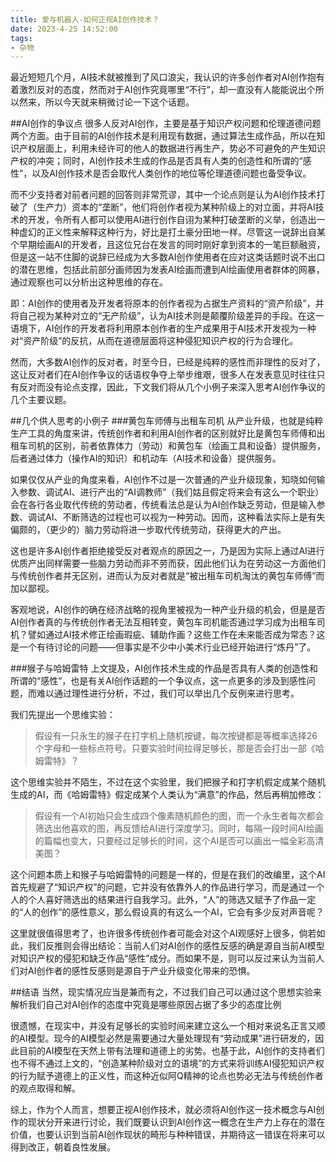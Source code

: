 ```yaml
---
title: 爱与机器人-如何正视AI创作技术？
date: 2023-4-25 14:52:00
tags: 
- 杂物
---
```

最近短短几个月，AI技术就被推到了风口浪尖，我认识的许多创作者对AI创作抱有着激烈反对的态度，然而对于AI创作究竟哪里“不行”，却一直没有人能能说出个所以然来，所以今天就来稍微讨论一下这个话题。
<!-- more -->
##AI创作的争议点
很多人反对AI创作，主要是基于知识产权问题和伦理道德问题两个方面。由于目前的AI创作技术是利用现有数据，通过算法生成作品，所以在知识产权层面上，利用未经许可的他人的数据进行再生产，势必不可避免的产生知识产权的冲突；同时，AI创作技术生成的作品是否具有人类的创造性和所谓的“感性”，以及AI创作技术是否会取代人类创作的地位等伦理道德问题也备受争议。

而不少支持者对前者问题的回答则非常荒谬，其中一个论点则是认为AI创作技术打破了（生产力）资本的“垄断”，他们将创作者视为某种阶级上的对立面，并将AI技术的开发，令所有人都可以使用AI进行创作自诩为某种打破垄断的义举，创造出一种虚幻的正义性来解释这种行为，好比是打土豪分田地一样。尽管这一说辞出自某个早期绘画AI的开发者，且这位兄台在发言的同时刚好拿到资本的一笔巨额融资，但是这一站不住脚的说辞已经成为大多数AI创作使用者在应对这类话题时说不出口的潜在思维，包括此前部分画师因为发表AI绘画而遭到AI绘画使用者群体的网暴，通过观察也可以分析出这种思维的存在。

即：AI创作的使用者及开发者将原本的创作者视为占据生产资料的“资产阶级”，并将自己视为某种对立的“无产阶级”，认为AI技术则是颠覆阶级差异的手段。在这一语境下，AI创作的开发者将利用原本创作者的生产成果用于AI技术开发视为一种对“资产阶级”的反抗，从而在道德层面将这种侵犯知识产权的行为合理化。

然而，大多数AI创作的反对者，时至今日，已经是纯粹的感性而非理性的反对了，这让反对者们在AI创作争议的话语权争夺上举步维艰，很多人在发表意见时往往只有反对而没有论点支撑，因此，下文我们将从几个小例子来深入思考AI创作争议的几个主要议题。

##几个供人思考的小例子
###黄包车师傅与出租车司机
从产业升级，也就是纯粹生产工具的角度来讲，传统创作者和利用AI创作者的区别就好比是黄包车师傅和出租车司机的区别，前者依靠体力（劳动）和黄包车（绘画工具和设备）提供服务，后者通过体力（操作AI的知识）和机动车（AI技术和设备）提供服务。

如果仅仅从产业的角度来看，AI创作不过是一次普通的产业升级现象，知晓如何输入参数、调试AI、进行产出的“AI调教师”（我们姑且假定将来会有这么一个职业）会在各行各业取代传统的劳动者，传统看法总是认为AI创作缺乏劳动，但是输入参数、调试AI、不断筛选的过程也可以视为一种劳动。因而，这种看法实际上是有失偏颇的，（更少的）脑力劳动将进一步取代传统劳动，获得更大的产出。

这也是许多AI创作者拒绝接受反对者观点的原因之一，乃是因为实际上通过AI进行优质产出同样需要一些脑力劳动而非不劳而获，因此他们认为在劳动这一方面他们与传统创作者并无区别，进而认为反对者就是“被出租车司机淘汰的黄包车师傅”而加以鄙视。

客观地说，AI创作的确在经济战略的视角里被视为一种产业升级的机会，但是是否AI创作者真的与传统创作者无法互相转变，黄包车司机能否通过学习成为出租车司机？譬如通过AI技术修正绘画瑕疵、辅助作画？这些工作在未来能否成为常态？这是一个有待讨论的问题——但事实是不少中小美术行业已经开始进行“炼丹”了。

###猴子与哈姆雷特
上文提及，AI创作技术生成的作品是否具有人类的创造性和所谓的“感性”，也是有关AI创作话题的一个争议点，这一点更多的涉及到感性问题，而难以通过理性进行分析，不过，我们可以举出几个反例来进行思考。

我们先提出一个思维实验：
>假设有一只永生的猴子在打字机上随机按键，每次按键都是等概率选择26个字母和一些标点符号。只要实验时间拉得足够长，那是否会打出一部《哈姆雷特》？

这个思维实验并不陌生，不过在这个实验里，我们把猴子和打字机假定成某个随机生成的AI，而《哈姆雷特》假定成某个人类认为“满意”的作品，然后再稍加修改：

>假设有一个AI初始只会生成四个像素随机颜色的图，而一个永生者每次都会筛选出他喜欢的图，再反馈给AI进行深度学习。同时，每隔一段时间AI绘画的篇幅也变大，只要经过足够长的时间，这个AI是否可以画出一幅全彩高清美图？

这个问题本质上和猴子与哈姆雷特的问题是一样的，但是在我们的改编里，这个AI首先规避了“知识产权”的问题，它并没有依靠外人的作品进行学习，而是通过一个人的个人喜好筛选出的结果进行自我学习。此外，“人”的筛选又赋予了作品一定的“人的创作”的感性意义，那么假设真的有这么一个AI，它会有多少反对声音呢？

这里就很值得思考了，也许很多传统创作者可能会对这个AI观感好上很多，倘若如此，我们反推则会得出结论：当前人们对AI创作的感性反感的确是源自当前AI模型对知识产权的侵犯和缺乏作品“感性”成分。而如果不是，则可以反过来认为当前人们对AI创作者的感性反感则是源自于产业升级变化带来的恐惧。

##结语
当然，现实情况应当是兼而有之，不过我们自己可以通过这个思想实验来解析我们自己对AI创作的态度中究竟是哪些原因占据了多少的态度比例

很遗憾，在现实中，并没有足够长的实验时间来建立这么一个相对来说名正言又顺的AI模型。现今的AI模型必然是需要通过大量处理现有“劳动成果”进行研发的，因此目前的AI模型在天然上带有法理和道德上的劣势。也基于此，AI创作的支持者们也不得不通过上文的，“创造某种阶级对立的语境”的方式来将训练AI侵犯知识产权的行为赋予道德上的正义性，而这种近似阿Q精神的论点也势必无法与传统创作者的观点取得和解。

综上，作为个人而言，想要正视AI创作技术，就必须将AI创作这一技术概念与AI创作的现状分开来进行讨论，我们既要认识到AI创作这一概念在生产力上存在的潜在价值，也要认识到当前AI创作现状的畸形与种种错误，并期待这一错误在将来可以得到改正，朝着良性发展。